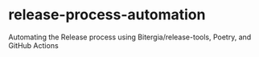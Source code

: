 # release-process-automation
Automating the Release process using Bitergia/release-tools, Poetry, and GitHub Actions
